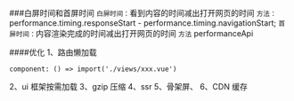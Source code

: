 ###白屏时间和首屏时间
`白屏时间：`看到内容的时间减出打开网页的时间
`方法：` performance.timing.responseStart - performance.timing.navigationStart;
`首屏时间：`内容渲染完成的时间减出打开网页的时间
`方法` performanceApi

####优化
1、路由懒加载

```
component: () => import('./views/xxx.vue')
```

2、ui 框架按需加载
3、gzip 压缩
4、ssr
5、骨架屏、
6、CDN 缓存
